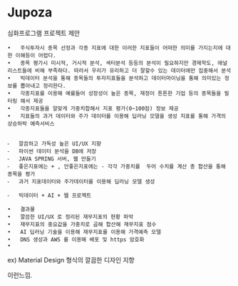# Jupoza
심화프로그램 프로젝트 제안

	•	주식투자시 종목 선정과 각종 지표에 대한 이러한 지표들이 어떠한 의미를 가지는지에 대한 이해등이 어렵다.
	•	종목 평가시 미시적, 거시적 분석, 섹터분석 등등의 분석이 필요하지만 경제학도, 애널리스트들에 비해 부족하다. 따라서 우리가 유리하고 더 잘할수 있는 데이터에만 집중해서 분석 
	•	빅데이터 분석을 통해 종목들의 투자지표들을 분석하고 데이터마이닝을 통해 의미있는 정보를 뽑아내고 정리한다.
	•	각종지표를 이용해 예를들어 성장성이 높은 종목, 재정이 튼튼한 기업 등의 종목들을 필터링 해서 제공 
	•	각종지표들을 알맞게 가중치합해서 지표 평가(0~100점) 정보 제공 
	•	지표들의 과거 데이터와 주가 데이터를 이용해 딥러닝 모델을 생성 지표를 통해 가격의 상승하락 예측서비스 


	⁃	깔끔하고 가독성 높은 UI/UX 지향
	⁃	파이썬 데이터 분석을 DB에 저장
	⁃	JAVA SPRING 서버, 웹 만들기
	⁃	좋은지표에는 + , 안좋은지표에는 - 각각 가중치를  두어 수치를 계산 총 합산을 통해 종목을 평가 
	⁃	과거 지표데이터와 주가데이터를 이용해 딥러닝 모델 생성 

	⁃	빅데이터 + AI + 웹 프로젝트

	•	결과물
	•	깔끔한 UI/UX 로 정리된 재무지표의 현황 파악
	•	재무지표의 중요값을 가중치로 곱해 합산해 재무지표 점수 
	•	AI 딥러닝 기술을 이용해 재무지표를 이용해 가격예측 모델 
	•	DNS 생성과 AWS 를 이용해 배포 및 https 암호화
	•	








ex)  Material Design 형식의 깔끔한 디자인 지향








이런느낌. 
